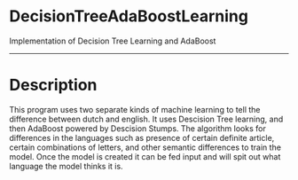 # DecisionTreeAdaBoostLearning
Implementation of Decision Tree Learning and AdaBoost

---

# Description
This program uses two separate kinds of machine learning to tell the difference between dutch and english. It uses Descision Tree learning, and then AdaBoost powered by Descision Stumps. The algorithm looks for differences in the languages such as presence of certain definite article, certain combinations of letters, and other semantic differences to train the model. Once the model is created it can be fed input and will spit out what language the model thinks it is. 
